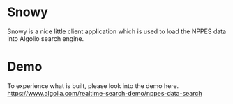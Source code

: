 # Snowy
Snowy is a nice little client application which is used to load the NPPES data into Algolio search engine. 

# Demo
To experience what is built, please look into the demo here. https://www.algolia.com/realtime-search-demo/nppes-data-search
